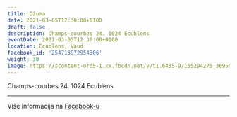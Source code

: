 ```yaml
---
title: Džuma
date: 2021-03-05T12:30:00+0100
draft: false
description: Champs-courbes 24. 1024 Ecublens
eventDate: 2021-03-05T12:30:00+0100
location: Écublens, Vaud
facebook_id: '254713972954306'
weight: 30
image: https://scontent-ord5-1.xx.fbcdn.net/v/t1.6435-9/155294275_3695079563921169_4909597834044538694_n.jpg?_nc_cat=101&ccb=1-7&_nc_sid=9e60e4&_nc_ohc=eK1R8a0upB4Q7kNvwF_gu-A&_nc_oc=Adm5Mz9v5sliEn4X2l7qRjm8yY8Lb8C__Oc5HQ3m9MIaxwUgRFMWqAb786mbt6ZmcHM&_nc_zt=23&_nc_ht=scontent-ord5-1.xx&edm=ABTKTjYEAAAA&_nc_gid=qJ1Yc4iyNqIwNgPvIICpdQ&oh=00_AfYzJb6NZ6Nk6QfdjJbnTvTeAjQ-_PZcZnvkz6iOy1j1-w&oe=68FAD3DB
---
```


Champs-courbes 24. 1024 Ecublens

---

Više informacija na [Facebook-u](https://facebook.com/events/254713972954306)